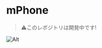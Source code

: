# mPhone

> ⚠️このレポジトリは開発中です!

![Alt](https://repobeats.axiom.co/api/embed/465c5d60d3dc9107542266443b11c595cc033e17.svg "Repobeats analytics image")

